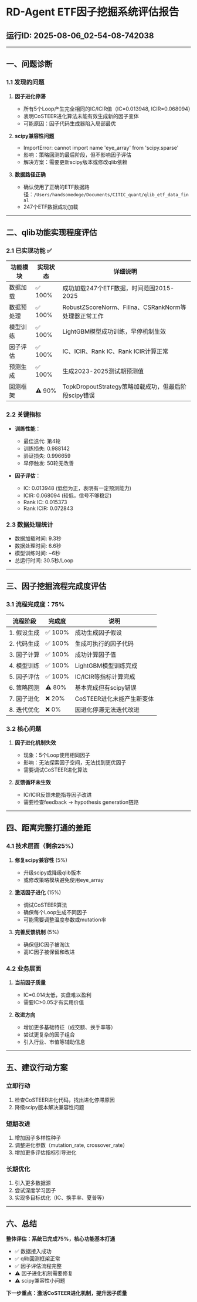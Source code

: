 # RD-Agent ETF因子挖掘系统评估报告

## 运行ID: 2025-08-06_02-54-08-742038

---

## 一、问题诊断

### 1.1 发现的问题

1. **因子进化停滞**
   - 所有5个Loop产生完全相同的IC/ICIR值（IC=0.013948, ICIR=0.068094）
   - 表明CoSTEER进化算法未能有效生成新的因子变体
   - 可能原因：因子代码生成器陷入局部最优

2. **scipy兼容性问题**
   - ImportError: cannot import name 'eye_array' from 'scipy.sparse'
   - 影响：策略回测的最后阶段，但不影响因子评估
   - 解决方案：需要更新scipy版本或修改qlib依赖

3. **数据路径正确**
   - 确认使用了正确的ETF数据路径：`/Users/handsomedoge/Documents/CITIC_quant/qlib_etf_data_final`
   - 247个ETF数据成功加载

---

## 二、qlib功能实现程度评估

### 2.1 已实现功能 ✅

| 功能模块 | 实现状态 | 详细说明 |
|---------|---------|---------|
| 数据加载 | ✅ 100% | 成功加载247个ETF数据，时间范围2015-2025 |
| 数据预处理 | ✅ 100% | RobustZScoreNorm、Fillna、CSRankNorm等处理器正常工作 |
| 模型训练 | ✅ 100% | LightGBM模型成功训练，早停机制生效 |
| 因子评估 | ✅ 100% | IC、ICIR、Rank IC、Rank ICIR计算正常 |
| 预测生成 | ✅ 100% | 生成2023-2025测试期预测值 |
| 回测框架 | ⚠️ 90% | TopkDropoutStrategy策略加载成功，但最后阶段scipy错误 |

### 2.2 关键指标

- **训练性能**：
  - 最佳迭代: 第4轮
  - 训练损失: 0.988142
  - 验证损失: 0.996659
  - 早停触发: 50轮无改善

- **因子评估**：
  - IC: 0.013948 (低但为正，表明有一定预测能力)
  - ICIR: 0.068094 (较低，信号不够稳定)
  - Rank IC: 0.015373
  - Rank ICIR: 0.072843

### 2.3 数据处理统计

- 数据加载时间: 9.3秒
- 数据处理时间: 6.6秒
- 模型训练时间: ~6秒
- 总运行时间: 30.5秒/Loop

---

## 三、因子挖掘流程完成度评估

### 3.1 流程完成度：75%

| 流程阶段 | 完成度 | 说明 |
|---------|--------|------|
| 1. 假设生成 | ✅ 100% | 成功生成因子假设 |
| 2. 代码生成 | ✅ 100% | 生成可执行的因子代码 |
| 3. 因子计算 | ✅ 100% | 成功计算因子值 |
| 4. 模型训练 | ✅ 100% | LightGBM模型训练完成 |
| 5. 因子评估 | ✅ 100% | IC/ICIR等指标计算完成 |
| 6. 策略回测 | ⚠️ 80% | 基本完成但有scipy错误 |
| 7. 因子进化 | ❌ 20% | CoSTEER进化未能产生新变体 |
| 8. 迭代优化 | ❌ 0% | 因进化停滞无法迭代改进 |

### 3.2 核心问题

1. **因子进化机制失效**
   - 现象：5个Loop使用相同因子
   - 影响：无法探索因子空间，无法找到更优因子
   - 需要调试CoSTEER进化算法

2. **反馈循环未生效**
   - IC/ICIR反馈未能指导因子改进
   - 需要检查feedback -> hypothesis generation链路

---

## 四、距离完整打通的差距

### 4.1 技术层面（剩余25%）

1. **修复scipy兼容性** (5%)
   - 升级scipy或降级qlib版本
   - 或修改策略模块避免使用eye_array

2. **激活因子进化** (15%)
   - 调试CoSTEER算法
   - 确保每个Loop生成不同因子
   - 可能需要调整温度参数或mutation率

3. **完善反馈机制** (5%)
   - 确保低IC因子被淘汰
   - 高IC因子被保留和改进

### 4.2 业务层面

1. **当前因子质量**
   - IC=0.014太低，实盘难以盈利
   - 需要IC>0.05才有实用价值

2. **改进方向**
   - 增加更多基础特征（成交额、换手率等）
   - 尝试更复杂的因子组合
   - 引入行业、市值等辅助信息

---

## 五、建议行动方案

### 立即行动
1. 检查CoSTEER进化代码，找出进化停滞原因
2. 降级scipy版本解决兼容性问题

### 短期改进
1. 增加因子多样性种子
2. 调整进化参数（mutation_rate, crossover_rate）
3. 增加更多评估指标引导进化

### 长期优化
1. 引入更多数据源
2. 尝试深度学习因子
3. 实现多目标优化（IC、换手率、夏普等）

---

## 六、总结

**整体评估：系统已完成75%，核心功能基本打通**

- ✅ 数据接入成功
- ✅ qlib回测框架正常
- ✅ 因子评估流程完整
- ⚠️ 因子进化机制需要修复
- ⚠️ scipy兼容性小问题

**下一步重点：激活CoSTEER进化机制，提升因子质量**